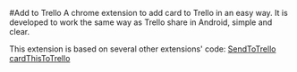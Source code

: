#Add to Trello
A chrome extension to add card to Trello in an easy way. It is developed to work the same way as Trello share in Android, simple and clear.

This extension is based on several other extensions' code:
[SendToTrello](https://chrome.google.com/webstore/detail/send-to-trello/kffakhbmmmjckkekcgjdkclapkijnpmc?hl=en)
[cardThisToTrello](https://chrome.google.com/webstore/detail/card-this-to-trello/llapjidoaciepmfjchefhhachlmehfdl?hl=en)